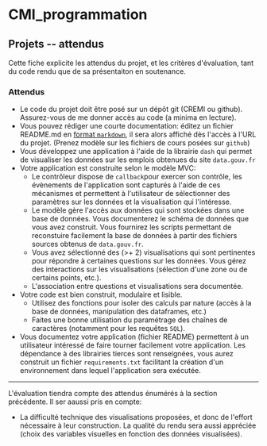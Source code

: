 # CMI_programmation

## Projets -- attendus

Cette fiche explicite les attendus du projet, et les critères d'évaluation, tant du code rendu que de sa présentaiton en soutenance.

### Attendus

* Le code du projet doit être posé sur un dépôt git (CREMI ou github). Assurez-vous de me donner accès au code (a minima en lecture).
* Vous pouvez rédiger une courte documentation: éditez un fichier README.md en [format `markdown`](https://www.markdownguide.org/basic-syntax/), il sera alors affiché dès l'accès à l'URL du projet. (Prenez modèle sur les fichiers de cours posées sur `github`)
* Vous développez une application à l'aide de la librairie `dash` qui permet de visualiser les données sur les emplois obtenues du site `data.gouv.fr`
* Votre application est construite selon le modèle MVC:
    * Le contrôleur dispose de `callback`pour exercer son contrôle, les évènements de l'application sont capturés à l'aide de ces mécanismes et permettent à l'utilisateur de sélectionner des paramètres sur les données et la visualisation qui l'intéresse.
    * Le modèle gère l'accès aux données qui sont stockées dans une base de données. Vous documenterez le schéma de données que vous avez construit. Vous fournirez les scripts permettant de reconstuire facilement la base de données à partir des fichiers sources obtenus de `data.gouv.fr`.
    * Vous avez sélectionné des (>+ 2) visualisations qui sont pertinentes pour répondre à certaines questions sur les données. Vous gérez des interactions sur les visualisations (sélection d'une zone ou de certains points, etc.).
    * L'association entre questions et visualisations sera documentée.
* Votre code est bien construit, modulaire et lisible.
    * Utilisez des fonctions pour isoler des calculs par nature (accès à la base de données, manipulation des dataframes, etc.)
    * Faites une bonne utilisation du paramétrage des chaînes de caractères (notamment pour les requêtes `SQL`).
* Vous documentez votre application (fichier README) permettent à un utilisateur intéressé de faire tourner facilement votre application. Les dépendance à des librairies tierces sont renseignées, vous aurez construit un fichier `requirements.txt` facilitant la création d'un environnement dans lequel l'application sera exécutée.

---

L'évaluation tiendra compte des attendus énumérés à la section précédente. Il ser aaussi pris en compte:

* La difficulté technique des visualisations proposées, et donc de l'effort nécessaire à leur construction. La qualité du rendu sera aussi appréciée (choix des variables visuelles en fonction des données visualisées).